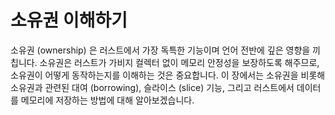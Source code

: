 # 소유권 이해하기

소유권 (ownership) 은 러스트에서 가장 독특한 기능이며 언어 전반에 깊은 영향을
끼칩니다. 소유권은 러스트가 가비지 컬렉터 없이 메모리 안정성을 보장하도록
해주므로, 소유권이 어떻게 동작하는지를 이해하는 것은 중요합니다. 이 장에서는
소유권을 비롯해 소유권과 관련된 대여 (borrowing), 슬라이스 (slice) 기능, 그리고
러스트에서 데이터를 메모리에 저장하는 방법에 대해 알아보겠습니다.
